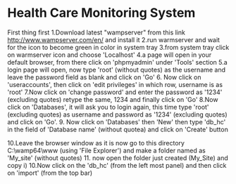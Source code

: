 # Health Care Monitoring System
First thing first
1.Download latest "wampserver" from this link http://www.wampserver.com/en/
and install it
2.run warmserver and wait for the icon to become green in color in system tray
3.from system tray click on warmserver icon and choose 'Localhost'
4.a page will open in your default browser, from there click on 'phpmyadmin' under 'Tools' section
5.a login page will open, now type 'root' (without quotes) as the username and leave the password field as blank and click on 'Go'
6. Now click on 'useraccounts', then click on 'edit privileges' in which row, username is as 'root'
7.Now click on 'change password' and enter the password as '1234' (excluding quotes) retype the same, 1234 and finally click on 'Go'
8.Now click on 'Databases', it will ask you to login again, this time type 'root' (excluding quotes) as username and password as '1234' (excluding quotes) and click on 'Go'.
9. Now click on 'Databases' then 'New' then type 'db_hc' in the field of 'Database name' (without quotea) and click on 'Create' button

10.Leave the browser window as it is now go to this directory  C:\wamp64\www  (using 'File Explorer') and make a folder named as 'My_site' (without quotes)
11. now open the folder just created (My_Site) and copy
  i) 
10.Now click on the 'db_hc' (from the left most panel) and then click on 'import' (from the top bar)
